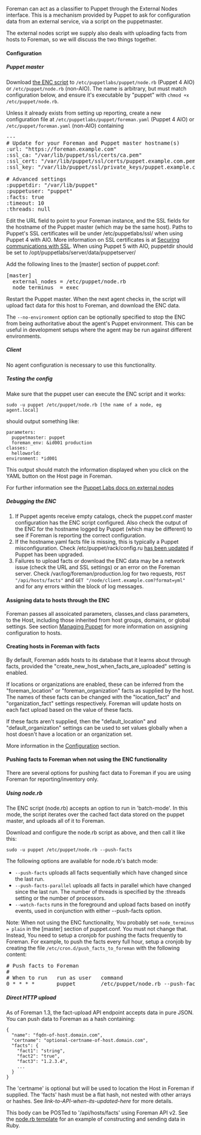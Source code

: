 
Foreman can act as a classifier to Puppet through the External Nodes interface. This is a mechanism provided by Puppet to ask for configuration data from an external service, via a script on the puppetmaster.

The external nodes script we supply also deals with uploading facts from hosts to Foreman, so we will discuss the two things together.

#### Configuration

##### Puppet master

Download [the ENC script](https://raw.githubusercontent.com/theforeman/puppet-foreman/master/files/external_node_v2.rb) to `/etc/puppetlabs/puppet/node.rb` (Puppet 4 AIO) or `/etc/puppet/node.rb` (non-AIO). The name is arbitrary, but must match configuration below, and ensure it's executable by "puppet" with `chmod +x /etc/puppet/node.rb`.

Unless it already exists from setting up reporting, create a new configuration file at `/etc/puppetlabs/puppet/foreman.yaml` (Puppet 4 AIO) or `/etc/puppet/foreman.yaml` (non-AIO) containing

<pre>
---
# Update for your Foreman and Puppet master hostname(s)
:url: "https://foreman.example.com"
:ssl_ca: "/var/lib/puppet/ssl/certs/ca.pem"
:ssl_cert: "/var/lib/puppet/ssl/certs/puppet.example.com.pem"
:ssl_key: "/var/lib/puppet/ssl/private_keys/puppet.example.com.pem"

# Advanced settings
:puppetdir: "/var/lib/puppet"
:puppetuser: "puppet"
:facts: true
:timeout: 10
:threads: null
</pre>

Edit the URL field to point to your Foreman instance, and the SSL fields for the hostname of the Puppet master (which may be the same host). Paths to Puppet's SSL certificates will be under /etc/puppetlabs/ssl/ when using Puppet 4 with AIO. More information on SSL certificates is at [Securing communications with SSL](/manuals/{{page.version}}/index.html#5.4SecuringCommunicationswithSSL).
When using Puppet 5 with AIO, puppetdir should be set to /opt/puppetlabs/server/data/puppetserver/

Add the following lines to the [master] section of puppet.conf:

<pre>
[master]
  external_nodes = /etc/puppet/node.rb
  node_terminus  = exec
</pre>

Restart the Puppet master. When the next agent checks in, the script will upload
fact data for this host to Foreman, and download the ENC data.

The `--no-environment` option can be optionally specified to stop the ENC from
being authoritative about the agent's Puppet environment.  This can be useful
in development setups where the agent may be run against different
environments.

##### Client

No agent configuration is necessary to use this functionality.

##### Testing the config

Make sure that the puppet user can execute the ENC script and it works:

    sudo -u puppet /etc/puppet/node.rb [the name of a node, eg agent.local]

should output something like:

    parameters:
      puppetmaster: puppet
      foreman_env: &id001 production
    classes:
      helloworld:
    environment: *id001

This output should match the information displayed when you click on the YAML button
on the Host page in Foreman.

For further information see the [Puppet Labs docs on external nodes](http://docs.puppetlabs.com/guides/external_nodes.html)

##### Debugging the ENC

1. If Puppet agents receive empty catalogs, check the puppet.conf master configuration has the ENC script configured.  Also check the output of the ENC for the hostname logged by Puppet (which may be different) to see if Foreman is reporting the correct configuration.
1. If the hostname.yaml facts file is missing, this is typically a Puppet misconfiguration.  Check /etc/puppet/rack/config.ru [has been updated](https://docs.puppetlabs.com/puppet/3/reference/release_notes.html#break-puppet-master-rack-configuration-is-changed) if Puppet has been upgraded.
1. Failures to upload facts or download the ENC data may be a network issue (check the URL and SSL settings) or an error on the Foreman server.  Check /var/log/foreman/production.log for two requests, `POST "/api/hosts/facts"` and `GET "/node/client.example.com?format=yml"` and for any errors within the block of log messages.

#### Assigning data to hosts through the ENC

Foreman passes all assoicated parameters, classes,and class parameters, to the Host,
including those inherited from host groups, domains, or global settings. See section
<a href="manuals/{{page.version}}/index.html#4.2ManagingPuppet">Managing Puppet</a> for
more information on assigning configuration to hosts.

#### Creating hosts in Foreman with facts

By default, Foreman adds hosts to its database that it learns about through facts,
provided the "create_new_host_when_facts_are_uploaded" setting is enabled.

If locations or organizations are enabled, these can be inferred from the
"foreman_location" or "foreman_organization" facts as supplied by the host.  The
names of these facts can be changed with the "location_fact" and
"organization_fact" settings respectively.  Foreman will update hosts on each
fact upload based on the value of these facts.

If these facts aren't supplied, then the "default_location" and
"default_organization" settings can be used to set values globally when a
host doesn't have a location or an organization set.

More information in the [Configuration](/manuals/{{page.version}}/index.html#3.5.2ConfigurationOptions)
section.

#### Pushing facts to Foreman when not using the ENC functionality

There are several options for pushing fact data to Foreman if you are using Foreman
for reporting/inventory only.

##### Using node.rb

The ENC script (node.rb) accepts an option to run in 'batch-mode'. In this mode,
the script iterates over the cached fact data stored on the puppet master, and uploads
all of it to Foreman.

Download and configure the node.rb script as above, and then call it like this:

    sudo -u puppet /etc/puppet/node.rb --push-facts

The following options are available for node.rb's batch mode:

* `--push-facts` uploads all facts sequentially which have changed since the
  last run.
* `--push-facts-parallel` uploads all facts in parallel which have changed since
  the last run.  The number of threads is specified by the :threads setting or
  the number of processors.
* `--watch-facts` runs in the foreground and upload facts based on inotify
  events, used in conjunction with either --push-facts option.

Note: When not using the ENC functionality, You probably set `node_terminus = plain` in the [master] section of puppet.conf. You must not change that. Instead, You need to setup a cronjob for pushing the facts frequently to Foreman. For example, to push the facts every full hour, setup a cronjob by creating the file `/etc/cron.d/push_facts_to_foreman` with the following content:
<pre>
# Push facts to Foreman
#
# When to run   run as user   command
0 * * * *       puppet        /etc/puppet/node.rb --push-facts
</pre>

##### Direct HTTP upload

As of Foreman 1.3, the fact-upload API endpoint accepts data in pure JSON. You can
push data to Foreman as a hash containing:

    {
      "name": "fqdn-of-host.domain.com",
      "certname": "optional-certname-of-host.domain.com",
      "facts": {
        "fact1": "string",
        "fact2": "true",
        "fact3": "1.2.3.4",
        ...
      }
    }

The 'certname' is optional but will be used to location the Host in Foreman if
supplied. The 'facts' hash must be a flat hash, not nested with other arrays or hashes.
See _link-to-API-when-its-updated-here_ for more details.

This body can be POSTed to '/api/hosts/facts' using Foreman API v2. See the
[node.rb template](https://github.com/theforeman/puppet-foreman/blob/master/files/external_node_v2.rb) for an example of constructing and sending data in Ruby.
